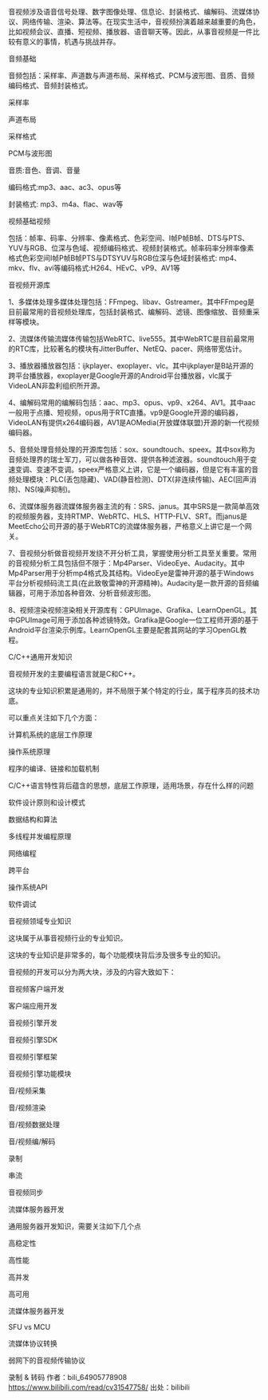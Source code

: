 音视频涉及语音信号处理、数字图像处理、信息论、封装格式、编解码、流媒体协议、网络传输、渲染、算法等。在现实生活中，音视频扮演着越来越重要的角色，比如视频会议、直播、短视频、播放器、语音聊天等。因此，从事音视频是一件比较有意义的事情，机遇与挑战并存。



音频基础

音频包括：采样率、声道数与声道布局、采样格式、PCM与波形图、音质、音频编码格式、音频封装格式。

采样率

声道布局

采样格式

PCM与波形图

音质:音色、音调、音量

编码格式:mp3、aac、ac3、opus等

封装格式: mp3、m4a、flac、wav等



视频基础视频

包括：帧率、码率、分辨率、像素格式、色彩空间、I帧P帧B帧、DTS与PTS、YUV与RGB、位深与色域、视频编码格式、视频封装格式。帧率码率分辨率像素格式色彩空间I帧P帧B帧PTS与DTSYUV与RGB位深与色域封装格式: mp4、mkv、flv、avi等编码格式:H264、HEvC、vP9、AV1等



音视频开源库

1、多媒体处理多媒体处理包括：FFmpeg、libav、Gstreamer。其中FFmpeg是目前最常用的音视频处理库，包括封装格式、编解码、滤镜、图像缩放、音频重采样等模块。



2、流媒体传输流媒体传输包括WebRTC、live555。其中WebRTC是目前最常用的RTC库，比较著名的模块有JitterBuffer、NetEQ、pacer、网络带宽估计。



3、播放器播放器包括：ijkplayer、exoplayer、vlc。其中ijkplayer是B站开源的跨平台播放器，exoplayer是Google开源的Android平台播放器，vlc属于VideoLAN非盈利组织所开源。



4、编解码常用的编解码包括：aac、mp3、opus、vp9、x264、AV1。其中aac一般用于点播、短视频，opus用于RTC直播。vp9是Google开源的编码器，VideoLAN有提供x264编码器，AV1是AOMedia(开放媒体联盟)开源的新一代视频编码器。



5、音频处理音频处理的开源库包括：sox、soundtouch、speex。其中sox称为音频处理界的瑞士军刀，可以做各种音效、提供各种滤波器。soundtouch用于变速变调、变速不变调。speex严格意义上讲，它是一个编码器，但是它有丰富的音频处理模块：PLC(丢包隐藏)、VAD(静音检测)、DTX(非连续传输)、AEC(回声消除)、NS(噪声抑制)。



6、流媒体服务器流媒体服务器主流的有：SRS、janus。其中SRS是一款简单高效的视频服务器，支持RTMP、WebRTC、HLS、HTTP-FLV、SRT。而janus是MeetEcho公司开源的基于WebRTC的流媒体服务器，严格意义上讲它是一个网关。



7、音视频分析做音视频开发绕不开分析工具，掌握使用分析工具至关重要。常用的音视频分析工具包括但不限于：Mp4Parser、VideoEye、Audacity。其中Mp4Parser用于分析mp4格式及其结构。VideoEye是雷神开源的基于Windows平台分析视频码流工具(在此致敬雷神的开源精神)。Audacity是一款开源的音频编辑器，可用于添加各种音效、分析音频波形图。



8、视频渲染视频渲染相关开源库有：GPUImage、Grafika、LearnOpenGL。其中GPUImage可用于添加各种滤镜特效。Grafika是Google一位工程师开源的基于Android平台渲染示例库。LearnOpenGL主要是配套其网站的学习OpenGL教程。



C/C++通用开发知识

音视频开发的主要编程语言就是C和C++。



这块的专业知识积累是通用的，并不局限于某个特定的行业，属于程序员的技术功底。



可以重点关注如下几个方面：



计算机系统的底层工作原理

操作系统原理

程序的编译、链接和加载机制

C/C++语言特性背后蕴含的思想，底层工作原理，适用场景，存在什么样的问题

软件设计原则和设计模式

数据结构和算法

多线程并发编程原理

网络编程

跨平台

操作系统API

软件调试



音视频领域专业知识

这块属于从事音视频行业的专业知识。



这块的专业知识是非常多的，每个功能模块背后涉及很多专业的知识。



音视频的开发可以分为两大块，涉及的内容大致如下：



音视频客户端开发

客户端应用开发

音视频引擎开发

音视频引擎SDK

音视频引擎框架

音视频引擎功能模块

音/视频采集

音/视频渲染

音/视频数据处理

音/视频编/解码

录制

串流

音视频同步

流媒体服务器开发

通用服务器开发知识，需要关注如下几个点

高稳定性

高性能

高并发

高可用

流媒体服务器开发

SFU vs MCU

流媒体协议转换

弱网下的音视频传输协议

录制 & 转码 作者：bili_64905778908 https://www.bilibili.com/read/cv31547758/ 出处：bilibili
